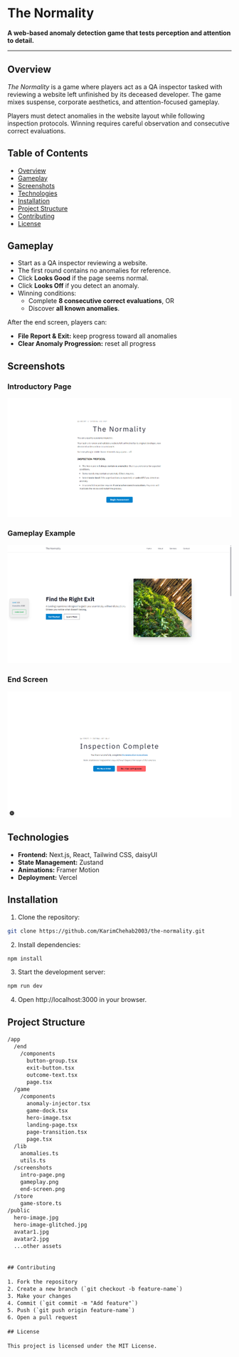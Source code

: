 # The Normality

**A web-based anomaly detection game that tests perception and attention to detail.**

---

## Overview

_The Normality_ is a game where players act as a QA inspector tasked with reviewing a website left unfinished by its deceased developer. The game mixes suspense, corporate aesthetics, and attention-focused gameplay.

Players must detect anomalies in the website layout while following inspection protocols. Winning requires careful observation and consecutive correct evaluations.

## Table of Contents

- [Overview](#overview)
- [Gameplay](#gameplay)
- [Screenshots](#screenshots)
- [Technologies](#technologies)
- [Installation](#installation)
- [Project Structure](#project-structure)
- [Contributing](#contributing)
- [License](#license)

## Gameplay

- Start as a QA inspector reviewing a website.
- The first round contains no anomalies for reference.
- Click **Looks Good** if the page seems normal.
- Click **Looks Off** if you detect an anomaly.
- Winning conditions:
  - Complete **8 consecutive correct evaluations**, OR
  - Discover **all known anomalies**.

After the end screen, players can:

- **File Report & Exit:** keep progress toward all anomalies
- **Clear Anomaly Progression:** reset all progress

## Screenshots

### Introductory Page

![Intro Page](./screenshots/intro-page.png)

### Gameplay Example

![Gameplay](./screenshots/gameplay.png)

### End Screen

![End Screen](./screenshots/end-screen.png)

## Technologies

- **Frontend:** Next.js, React, Tailwind CSS, daisyUI
- **State Management:** Zustand
- **Animations:** Framer Motion
- **Deployment:** Vercel

## Installation

1. Clone the repository:

```bash
git clone https://github.com/KarimChehab2003/the-normality.git
```

2. Install dependencies:

```bash
npm install
```

3. Start the development server:

```bash
npm run dev
```

4. Open http://localhost:3000 in your browser.

## Project Structure

```text
/app
  /end
    /components
      button-group.tsx
      exit-button.tsx
      outcome-text.tsx
      page.tsx
  /game
    /components
      anomaly-injector.tsx
      game-dock.tsx
      hero-image.tsx
      landing-page.tsx
      page-transition.tsx
      page.tsx
  /lib
    anomalies.ts
    utils.ts
  /screenshots
    intro-page.png
    gameplay.png
    end-screen.png
  /store
    game-store.ts
/public
  hero-image.jpg
  hero-image-glitched.jpg
  avatar1.jpg
  avatar2.jpg
  ...other assets


## Contributing

1. Fork the repository
2. Create a new branch (`git checkout -b feature-name`)
3. Make your changes
4. Commit (`git commit -m "Add feature"`)
5. Push (`git push origin feature-name`)
6. Open a pull request

## License

This project is licensed under the MIT License.
```
